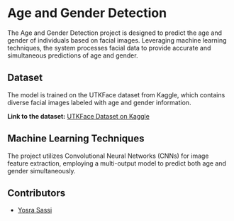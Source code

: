 # Age and Gender Detection

The Age and Gender Detection project is designed to predict the age and gender of individuals based on facial images. Leveraging machine learning techniques, the system processes facial data to provide accurate and simultaneous predictions of age and gender.

## Dataset

The model is trained on the UTKFace dataset from Kaggle, which contains diverse facial images labeled with age and gender information.

**Link to the dataset:** [UTKFace Dataset on Kaggle](https://www.kaggle.com/datasets/jangedoo/utkface-new)

## Machine Learning Techniques
The project utilizes Convolutional Neural Networks (CNNs) for image feature extraction, employing a multi-output model to predict both age and gender simultaneously.

## Contributors

- [Yosra Sassi](https://github.com/Yosra697)


